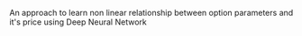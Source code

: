 
An approach to learn non linear relationship between option parameters and it's price using Deep Neural Network
